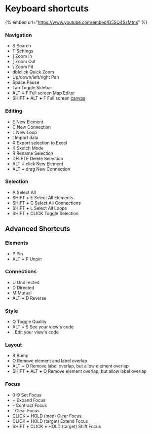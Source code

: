 # Keyboard shortcuts

{% embed url="https://www.youtube.com/embed/D5SQ4SzMtns" %}

### Navigation
<ul class="shortcuts">
  <li class="shortcut"><span class="keystroke">S</span> Search</li>
  <li class="shortcut"><span class="keystroke">T</span> Settings</li>
  <li class="shortcut"><span class="keystroke">]</span> Zoom In</li>
  <li class="shortcut"><span class="keystroke">[</span> Zoom Out</li>
  <li class="shortcut"><span class="keystroke">\</span> Zoom Fit</li>
  <li class="shortcut"><span class="keystroke">dblclick</span> Quick Zoom</li>
  <li class="shortcut"><span class="keystroke">Up/down/left/right</span> Pan</li>
  <li class="shortcut"><span class="keystroke">Space</span> Pause</li>
  <li class="shortcut"><span class="keystroke">Tab</span> Toggle Sidebar</li>
  <li class="shortcut"><span class="keystroke">ALT</span> <strong>+</strong> <span class="keystroke">F</span> Full screen <a href="/overview/map-editor.md">Map Editor</a></li>
  <li class="shortcut"><span class="keystroke">SHIFT</span> <strong>+</strong> <span class="keystroke">ALT</span> <strong>+</strong> <span class="keystroke">F</span> Full screen <a href="/overview/map-editor.md#canvas">canvas</a></li>
</ul>

### Editing
<ul class="shortcuts">
  <li class="shortcut"><span class="keystroke">E</span> New Element</li>
  <li class="shortcut"><span class="keystroke">C</span> New Connection</li>
  <li class="shortcut"><span class="keystroke">L</span> New Loop</li>
  <li class="shortcut"><span class="keystroke">I</span> Import data</li>
  <li class="shortcut"><span class="keystroke">X</span> Export selection to Excel</li>
  <li class="shortcut"><span class="keystroke">K</span> Sketch Mode</li>
  <li class="shortcut"><span class="keystroke">R</span> Rename Selection</li>
  <li class="shortcut"><span class="keystroke">DELETE</span> Delete Selection</li>
  <li class="shortcut"><span class="keystroke">ALT</span> <strong>+</strong> <span class="keystroke">click</span> New Element</li>
  <li class="shortcut"><span class="keystroke">ALT</span> <strong>+</strong> <span class="keystroke">drag</span> New Connection</li>
</ul>

### Selection
<ul class="shortcuts">
  <li class="shortcut"><span class="keystroke">A</span> Select All</li>
  <li class="shortcut"><span class="keystroke">SHIFT</span> <strong>+</strong> <span class="keystroke">E</span> Select All Elements</li>
  <li class="shortcut"><span class="keystroke">SHIFT</span> <strong>+</strong> <span class="keystroke">C</span> Select All Connections</li>
  <li class="shortcut"><span class="keystroke">SHIFT</span> <strong>+</strong> <span class="keystroke">L</span> Select All Loops</li>
  <li class="shortcut"><span class="keystroke">SHIFT</span> <strong>+</strong> <span class="keystroke">CLICK</span> Toggle Selection</li>
</ul>

## Advanced Shortcuts

### Elements
<ul class="shortcuts">
  <li class="shortcut"><span class="keystroke">P</span> Pin</li>
  <li class="shortcut"><span class="keystroke">ALT</span> <strong>+</strong> <span class="keystroke">P</span> Unpin</li>
</ul>

### Connections
<ul class="shortcuts">
  <li class="shortcut"><span class="keystroke">U</span> Undirected</li>
  <li class="shortcut"><span class="keystroke">D</span> Directed</li>
  <li class="shortcut"><span class="keystroke">M</span> Mutual</li>
  <li class="shortcut"><span class="keystroke">ALT</span> <strong>+</strong> <span class="keystroke">D</span> Reverse</li>
</ul>

### Style
<ul class="shortcuts">
  <li class="shortcut"><span class="keystroke">Q</span> Toggle Quality</li>
  <li class="shortcut"><span class="keystroke">ALT</span> <strong>+</strong> <span class="keystroke">S</span> See your view's code</li>
  <li class="shortcut"><span class="keystroke">.</span> Edit your view's code</li>
</ul>

### Layout
<ul class="shortcuts">
  <li class="shortcut"><span class="keystroke">B</span> Bump</li>
  <li class="shortcut"><span class="keystroke">O</span> Remove element and label overlap</li>
  <li class="shortcut"><span class="keystroke">ALT</span> <strong>+</strong> <span class="keystroke">O</span> Remove label overlap, but allow element overlap</li>
  <li class="shortcut"><span class="keystroke">SHIFT</span> <strong>+</strong> <span class="keystroke">ALT</span> <strong>+</strong> <span class="keystroke">O</span> Remove element overlap, but allow label overlap</li>
  
</ul>

### Focus
<ul class="shortcuts">
  <li class="shortcut"><span class="keystroke">0-9</span> Set Focus</li>
  <li class="shortcut"><span class="keystroke">+</span> Expand Focus</li>
  <li class="shortcut"><span class="keystroke">-</span> Contract Focus</li>
  <li class="shortcut"><span class="keystroke">`</span> Clear Focus</li>
  <li class="shortcut"><span class="keystroke">CLICK</span> <strong>+</strong> <span class="keystroke">HOLD (map)</span> Clear Focus</li>
  <li class="shortcut"><span class="keystroke">CLICK</span> <strong>+</strong> <span class="keystroke">HOLD (target)</span> Extend Focus</li>
  <li class="shortcut"><span class="keystroke">SHIFT</span> <strong>+</strong> <span class="keystroke">CLICK</span> <strong>+</strong> <span class="keystroke">HOLD (target)</span> Shift Focus</li>
</ul>



